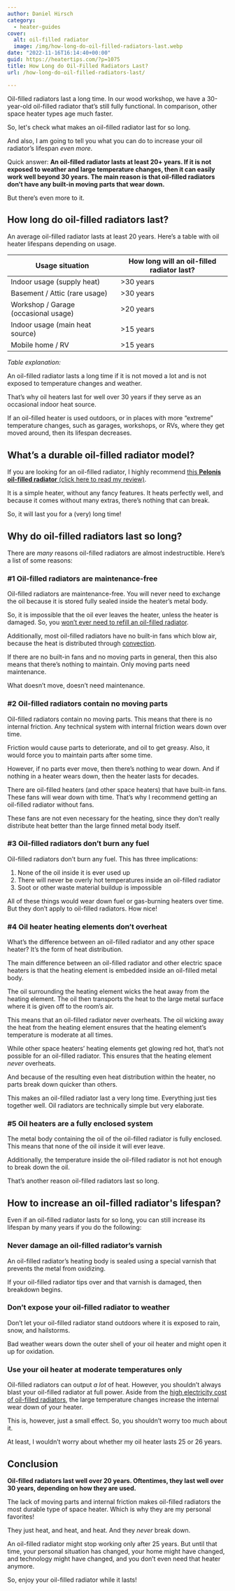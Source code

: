 ```yaml
---
author: Daniel Hirsch
category:
  - heater-guides
cover:
  alt: oil-filled radiator
  image: /img/how-long-do-oil-filled-radiators-last.webp
date: "2022-11-16T16:14:40+00:00"
guid: https://heatertips.com/?p=1075
title: How Long do Oil-Filled Radiators Last?
url: /how-long-do-oil-filled-radiators-last/

---
```

Oil-filled radiators last a long time. In our wood workshop, we have a 30-year-old oil-filled radiator that’s still fully functional. In comparison, other space heater types age much faster.

So, let's check what makes an oil-filled radiator last for so long.

And also, I am going to tell you what you can do to increase your oil radiator’s lifespan _even more_.

Quick answer: **An oil-filled radiator lasts at least 20+ years. If it is not exposed to weather and large temperature changes, then it can easily work well beyond 30 years. The main reason is that oil-filled radiators don’t have any built-in moving parts that wear down.**

But there’s even more to it.

## How long do oil-filled radiators last?

An average oil-filled radiator lasts at least 20 years. Here’s a table with oil heater lifespans depending on usage.

Usage situation                         | How long will an oil-filled radiator last?  
-------------------------------------- | -----------------------------------------
Indoor usage (supply heat)             | >30 years                                 
Basement / Attic (rare usage)         | >30 years                                 
Workshop / Garage (occasional usage)  | >20 years                                 
Indoor usage (main heat source)       | >15 years                                 
Mobile home / RV                       | >15 years                                 

_Table explanation:_

An oil-filled radiator lasts a long time if it is not moved a lot and is not exposed to temperature changes and weather.

That’s why oil heaters last for well over 30 years if they serve as an occasional indoor heat source.

If an oil-filled heater is used outdoors, or in places with more “extreme” temperature changes, such as garages, workshops, or RVs, where they get moved around, then its lifespan decreases.

## What’s a durable oil-filled radiator model?

If you are looking for an oil-filled radiator, I highly recommend [this **Pelonis oil-filled radiator** (click here to read my review)](/recommended-products/oil-filled-radiator/).

It is a simple heater, without any fancy features. It heats perfectly well, and because it comes without many extras, there’s nothing that can break.

So, it will last you for a (very) long time!

## Why do oil-filled radiators last so long?

There are _many_ reasons oil-filled radiators are almost indestructible. Here’s a list of some reasons:

### \#1 Oil-filled radiators are maintenance-free

Oil-filled radiators are maintenance-free. You will never need to exchange the oil because it is stored fully sealed inside the heater’s metal body.

So, it is impossible that the oil ever leaves the heater, unless the heater is damaged. So, you [won’t ever need to refill an oil-filled radiator](/do-oil-heaters-need-to-be-refilled/).

Additionally, most oil-filled radiators have no built-in fans which blow air, because the heat is distributed through [convection](/how-do-convection-heaters-work/).

If there are no built-in fans and no moving parts in general, then this also means that there’s nothing to maintain. Only moving parts need maintenance.

What doesn’t move, doesn’t need maintenance.

### \#2 Oil-filled radiators contain no moving parts

Oil-filled radiators contain no moving parts. This means that there is no internal friction. Any technical system with internal friction wears down over time.

Friction would cause parts to deteriorate, and oil to get greasy. Also, it would force you to maintain parts after some time.

However, if no parts ever move, then there’s nothing to wear down. And if nothing in a heater wears down, then the heater lasts for decades.

There are oil-filled heaters (and other space heaters) that have built-in fans. These fans will wear down with time. That’s why I recommend getting an oil-filled radiator without fans.

These fans are not even necessary for the heating, since they don’t really distribute heat better than the large finned metal body itself.

### \#3 Oil-filled radiators don’t burn any fuel

Oil-filled radiators don’t burn any fuel. This has three implications:

1. None of the oil inside it is ever used up
1. There will never be overly hot temperatures inside an oil-filled radiator
1. Soot or other waste material buildup is impossible

All of these things would wear down fuel or gas-burning heaters over time. But they don’t apply to oil-filled radiators. How nice!

### \#4 Oil heater heating elements don’t overheat

What’s the difference between an oil-filled radiator and any other space heater? It’s the form of heat distribution.

The main difference between an oil-filled radiator and other electric space heaters is that the heating element is embedded inside an oil-filled metal body.

The oil surrounding the heating element wicks the heat away from the heating element. The oil then transports the heat to the large metal surface where it is given off to the room’s air.

This means that an oil-filled radiator never overheats. The oil wicking away the heat from the heating element ensures that the heating element’s temperature is moderate at all times.

While other space heaters’ heating elements get glowing red hot, that’s not possible for an oil-filled radiator. This ensures that the heating element _never_ overheats.

And because of the resulting even heat distribution within the heater, no parts break down quicker than others.

This makes an oil-filled radiator last a very long time. Everything just ties together well. Oil radiators are technically simple but very elaborate.

### \#5 Oil heaters are a fully enclosed system

The metal body containing the oil of the oil-filled radiator is fully enclosed. This means that none of the oil inside it will ever leave.

Additionally, the temperature inside the oil-filled radiator is not hot enough to break down the oil.

That’s another reason oil-filled radiators last so long.

## How to increase an oil-filled radiator's lifespan?

Even if an oil-filled radiator lasts for so long, you can still increase its lifespan by many years if you do the following:

### Never damage an oil-filled radiator’s varnish

An oil-filled radiator’s heating body is sealed using a special varnish that prevents the metal from oxidizing.

If your oil-filled radiator tips over and that varnish is damaged, then breakdown begins.

### Don’t expose your oil-filled radiator to weather

Don’t let your oil-filled radiator stand outdoors where it is exposed to rain, snow, and hailstorms.

Bad weather wears down the outer shell of your oil heater and might open it up for oxidation.

### Use your oil heater at moderate temperatures only

Oil-filled radiators can output _a lot_ of heat. However, you shouldn’t always blast your oil-filled radiator at full power. Aside from the [high electricity cost of oil-filled radiators](/electricity-usage-of-oil-filled-heaters-the-ultimate-guide/), the large temperature changes increase the internal wear down of your heater.

This is, however, just a small effect. So, you shouldn’t worry too much about it.

At least, I wouldn’t worry about whether my oil heater lasts 25 or 26 years.

## Conclusion

**Oil-filled radiators last well over 20 years. Oftentimes, they last well over 30 years, depending on how they are used.**

The lack of moving parts and internal friction makes oil-filled radiators the most durable type of space heater. Which is why they are my personal favorites!

They just heat, and heat, and heat. And they _never_ break down.

An oil-filled radiator might stop working only after 25 years. But until that time, your personal situation has changed, your home might have changed, and technology might have changed, and you don’t even need that heater anymore.

So, enjoy your oil-filled radiator while it lasts!
